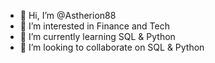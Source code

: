 - 👋 Hi, I’m @Astherion88
- 👀 I’m interested in Finance and Tech
- 🌱 I’m currently learning SQL & Python
- 💞️ I’m looking to collaborate on SQL & Python
